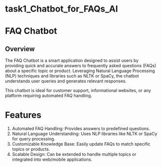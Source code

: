 # task1_Chatbot_for_FAQs_AI

# FAQ Chatbot
## Overview
The FAQ Chatbot is a smart application designed to assist users by providing quick and accurate answers to frequently asked questions (FAQs) about a specific topic or product. Leveraging Natural Language Processing (NLP) techniques and libraries such as NLTK or SpaCy, the chatbot understands user queries and generates relevant responses.

This chatbot is ideal for customer support, informational websites, or any platform requiring automated FAQ handling.

# Features
1. Automated FAQ Handling: Provides answers to predefined questions.
2. Natural Language Understanding: Uses NLP libraries like NLTK or SpaCy for query processing.
3. Customizable Knowledge Base: Easily update FAQs to match specific topics or products.
4. Scalable Design: Can be extended to handle multiple topics or integrated into web/mobile applications.
